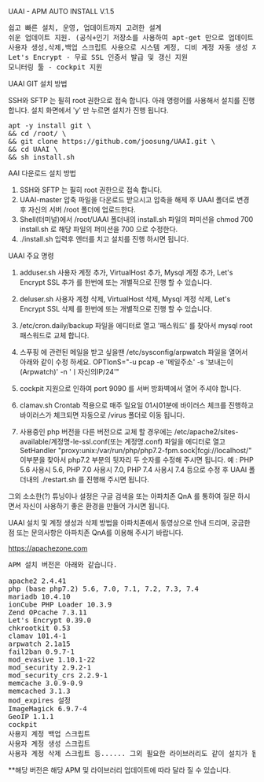 UAAI - APM AUTO INSTALL V.1.5
<pre>
쉽고 빠른 설치, 운영, 업데이트까지 고려한 설계
쉬운 업데이트 지원. (공식+인기 저장소를 사용하여 apt-get 만으로 업데이트 완료)
사용자 생성,삭제,백업 스크립트 사용으로 시스템 계정, 디비 계정 자동 생성 지원
Let's Encrypt - 무료 SSL 인증서 발급 및 갱신 지원
모니터링 툴 - cockpit 지원
</pre>


UAAI GIT 설치 방법

SSH와 SFTP 는 필히 root 권한으로 접속 합니다.
아래 명령어를 사용해서 설치를 진행 합니다. 설치 화면에서 'y' 만 누르면 설치가 진행 됩니다.
<pre>
apt -y install git \
&& cd /root/ \
&& git clone https://github.com/joosung/UAAI.git \
&& cd UAAI \
&& sh install.sh
</pre>

AAI 다운로드 설치 방법

1. SSH와 SFTP 는 필히 root 권한으로 접속 합니다.
2. UAAI-master 압축 파일을 다운로드 받으시고 압축을 해제 후 UAAI 폴더로 변경 후 자신의 서버 /root 폴더에 업로드한다.
3. Shell(터미널)에서 /root/UAAI 폴더내의 install.sh 파일의 퍼미션을 chmod 700 install.sh 로 해당 파일의 퍼미션을 700 으로 수정한다.
4. ./install.sh 입력후 엔터를 치고 설치를 진행 하시면 됩니다.


UAAI  주요 명령

1. adduser.sh
   사용자 계정 추가, VirtualHost 추가, Mysql 계정 추가, Let's Encrypt SSL 추가 를 한번에 또는 개별적으로 진행 할 수 있습니다.

2. deluser.sh
   사용자 계정 삭제, VirtualHost 삭제, Mysql 계정 삭제, Let's Encrypt SSL 삭제 를 한번에 또는 개별적으로 진행 할 수 있습니다.

3. /etc/cron.daily/backup 파일을 에디터로 열고 '패스워드' 를 찾아서 mysql root 패스워드로 교체 합니다.

4. 스푸핑 에 관련된 메일을 받고 싶을땐 /etc/sysconfig/arpwatch 파일을 열어서 아래와 같이 수정 하세요.
   OPTIonS="-u pcap -e '메일주소' -s '보내는이(Arpwatch)' -n 'ㅣ자신의IP/24'"

5. cockpit 지원으로 인하여 port 9090 를 서버 방화벽에서 열어 주셔야 합니다.

6. clamav.sh Crontab 적용으로 매주 일요일 01시01분에 바이러스 체크를 진행하고 바이러스가 체크되면 자동으로 /virus 폴더로 이동 됩니다.

7. 사용중인 php 버전을 다른 버전으로 교체 할 경우에는 /etc/apache2/sites-available/계정명-le-ssl.conf(또는 계정명.conf) 파일을 에디터로 열고 
   SetHandler "proxy:unix:/var/run/php/php7.2-fpm.sock|fcgi://localhost/" 이부분을 찾아서 php7.2 부분의 뒷자리 두 숫자를 수정해 주시면 됩니다.
   예 : PHP 5.6 사용시 5.6, PHP 7.0 사용시 7.0, PHP 7.4 사용시 7.4 등으로 수정 후 UAAI 폴더내의 ./restart.sh 를 진행해 주시면 됩니다. 


그외 소소한(?) 튜닝이나 설정은 구글 검색을 또는 아파치존 QnA 를 통하여 질문 하시면서 자신이 사용하기 좋은 환경을 만들어 가시면 됩니다.

UAAI 설치 및 계정 생성과 삭제 방법을 아파치존에서 동영상으로 안내 드리며, 궁금한점 또는 문의사항은 아파치존 QnA를 이용해 주시기 바랍니다.

https://apachezone.com

<pre>
APM 설치 버전은 아래와 같습니다.

apache2 2.4.41
php (base php7.2) 5.6, 7.0, 7.1, 7.2, 7.3, 7.4
mariadb 10.4.10
ionCube PHP Loader 10.3.9
Zend OPcache 7.3.11
Let's Encrypt 0.39.0
chkrootkit 0.53
clamav 101.4-1
arpwatch 2.1a15
fail2ban 0.9.7-1
mod_evasive 1.10.1-22
mod_security 2.9.2-1
mod_security_crs 2.2.9-1
memcache 3.0.9-0.9
memcached 3.1.3
mod_expires 설정
ImageMagick 6.9.7-4 
GeoIP 1.1.1
cockpit
사용지 계정 백업 스크립트
사용자 계정 생성 스크립트
사용자 계정 삭제 스크립트 등...... 그외 필요한 라이브러리도 같이 설치가 됩니다.
</pre>

**해당 버전은 해당 APM 및 라이브러리 업데이트에 따라 달라 질 수 있습니다.
